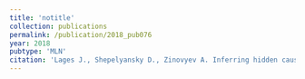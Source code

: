 ```yaml
---
title: 'notitle'
collection: publications
permalink: /publication/2018_pub076
year: 2018
pubtype: 'MLN'
citation: 'Lages J., Shepelyansky D., Zinovyev A. Inferring hidden causal relations between pathway members using reduced Google matrix of directed biological networks. 2018. <i>PLoS One</i> 13(1):e0190812.'
---
```

